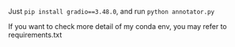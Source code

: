Just `pip install gradio==3.48.0`, and run `python annotator.py`

If you want to check more detail of my conda env, you may refer to requirements.txt
